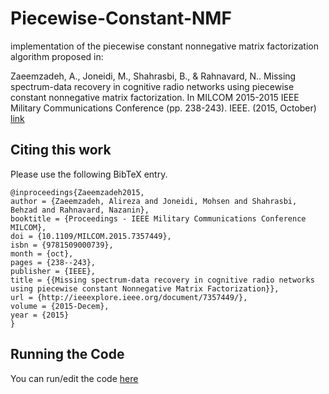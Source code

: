 # Piecewise-Constant-NMF
implementation of the piecewise constant nonnegative matrix factorization algorithm proposed in: 

Zaeemzadeh, A., Joneidi, M., Shahrasbi, B., & Rahnavard, N.. Missing spectrum-data recovery in cognitive radio networks using piecewise constant nonnegative matrix factorization. 
In MILCOM 2015-2015 IEEE Military Communications Conference (pp. 238-243). IEEE.  (2015, October)
[link](https://ieeexplore.ieee.org/abstract/document/7357449)

## Citing this work
Please use the following BibTeX entry.
```
@inproceedings{Zaeemzadeh2015,
author = {Zaeemzadeh, Alireza and Joneidi, Mohsen and Shahrasbi, Behzad and Rahnavard, Nazanin},
booktitle = {Proceedings - IEEE Military Communications Conference MILCOM},
doi = {10.1109/MILCOM.2015.7357449},
isbn = {9781509000739},
month = {oct},
pages = {238--243},
publisher = {IEEE},
title = {{Missing spectrum-data recovery in cognitive radio networks using piecewise constant Nonnegative Matrix Factorization}},
url = {http://ieeexplore.ieee.org/document/7357449/},
volume = {2015-Decem},
year = {2015}
}
```

## Running the Code
You can run/edit the code [here](https://codeocean.com/capsule/4506295/tree)
